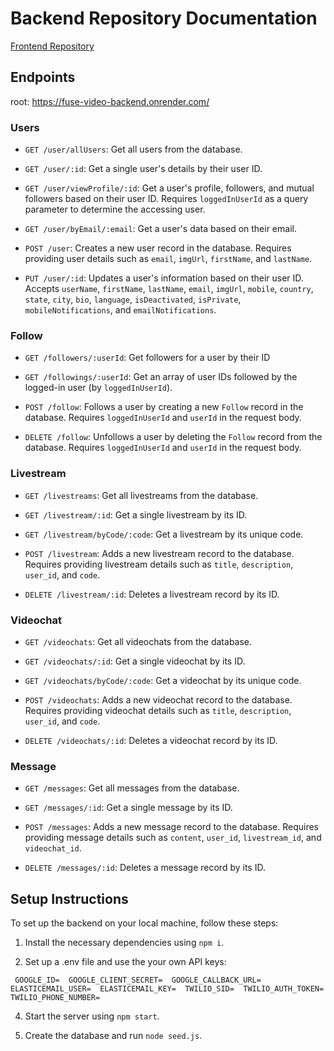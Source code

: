 # Backend Repository Documentation

[Frontend Repository](https://github.com/andreatranchina/fuse-video)

## Endpoints

root: https://fuse-video-backend.onrender.com/

### Users

- `GET /user/allUsers`: Get all users from the database.

- `GET /user/:id`: Get a single user's details by their user ID.

- `GET /user/viewProfile/:id`: Get a user's profile, followers, and mutual followers based on their user ID. Requires `loggedInUserId` as a query parameter to determine the accessing user.

- `GET /user/byEmail/:email`: Get a user's data based on their email.

- `POST /user`: Creates a new user record in the database. Requires providing user details such as `email`, `imgUrl`, `firstName`, and `lastName`.

- `PUT /user/:id`: Updates a user's information based on their user ID. Accepts `userName`, `firstName`, `lastName`, `email`, `imgUrl`, `mobile`, `country`, `state`, `city`, `bio`, `language`, `isDeactivated`, `isPrivate`, `mobileNotifications`, and `emailNotifications`.

### Follow

- `GET /followers/:userId`: Get followers for a user by their ID

- `GET /followings/:userId`: Get an array of user IDs followed by the logged-in user (by `loggedInUserId`).

- `POST /follow`: Follows a user by creating a new `Follow` record in the database. Requires `loggedInUserId` and `userId` in the request body.

- `DELETE /follow`: Unfollows a user by deleting the `Follow` record from the database. Requires `loggedInUserId` and `userId` in the request body.

### Livestream

- `GET /livestreams`: Get all livestreams from the database.

- `GET /livestream/:id`: Get a single livestream by its ID.

- `GET /livestream/byCode/:code`: Get a livestream by its unique code.

- `POST /livestream`: Adds a new livestream record to the database. Requires providing livestream details such as `title`, `description`, `user_id`, and `code`.

- `DELETE /livestream/:id`: Deletes a livestream record by its ID.

### Videochat

- `GET /videochats`: Get all videochats from the database.

- `GET /videochats/:id`: Get a single videochat by its ID.

- `GET /videochats/byCode/:code`: Get a videochat by its unique code.

- `POST /videochats`: Adds a new videochat record to the database. Requires providing videochat details such as `title`, `description`, `user_id`, and `code`.

- `DELETE /videochats/:id`: Deletes a videochat record by its ID.

### Message

- `GET /messages`: Get all messages from the database.

- `GET /messages/:id`: Get a single message by its ID.

- `POST /messages`: Adds a new message record to the database. Requires providing message details such as `content`, `user_id`, `livestream_id`, and `videochat_id`.

- `DELETE /messages/:id`: Deletes a message record by its ID.

## Setup Instructions

To set up the backend on your local machine, follow these steps:

1. Install the necessary dependencies using `npm i`.

2. Set up a .env file and use the your own API keys:

`  GOOGLE_ID= 
  GOOGLE_CLIENT_SECRET= 
  GOOGLE_CALLBACK_URL= 
  ELASTICEMAIL_USER= 
  ELASTICEMAIL_KEY= 
  TWILIO_SID= 
  TWILIO_AUTH_TOKEN= 
  TWILIO_PHONE_NUMBER= 
 `

4. Start the server using `npm start`.

5. Create the database and run `node seed.js`.
